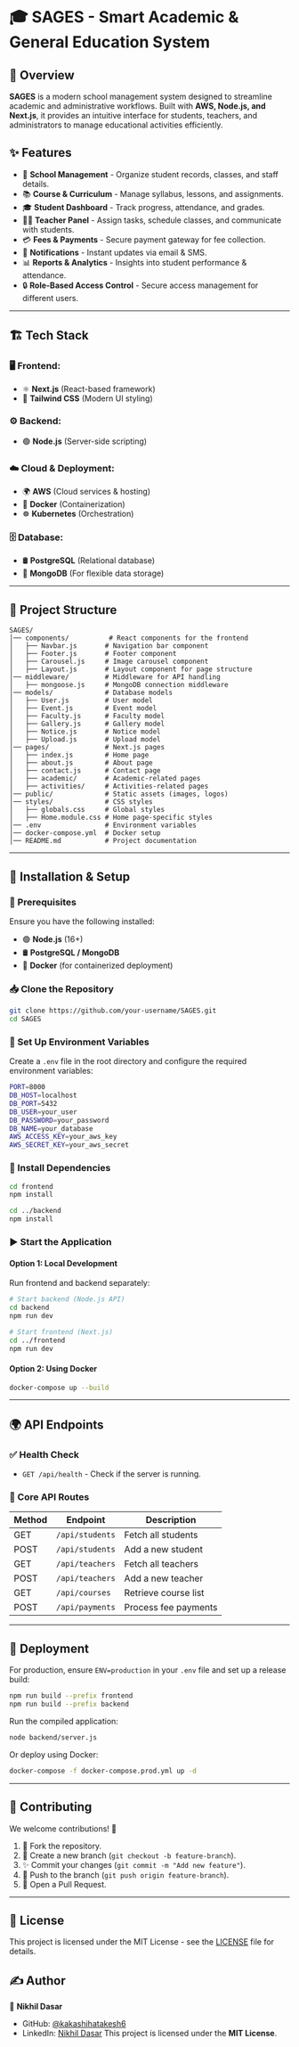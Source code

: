 # 🎓 SAGES - Smart Academic & General Education System

## 🚀 Overview
**SAGES** is a modern school management system designed to streamline academic and administrative workflows. Built with **AWS, Node.js, and Next.js**, it provides an intuitive interface for students, teachers, and administrators to manage educational activities efficiently.

## ✨ Features
- 🏫 **School Management** - Organize student records, classes, and staff details.
- 📚 **Course & Curriculum** - Manage syllabus, lessons, and assignments.
- 🎓 **Student Dashboard** - Track progress, attendance, and grades.
- 🧑‍🏫 **Teacher Panel** - Assign tasks, schedule classes, and communicate with students.
- 💳 **Fees & Payments** - Secure payment gateway for fee collection.
- 🔔 **Notifications** - Instant updates via email & SMS.
- 📊 **Reports & Analytics** - Insights into student performance & attendance.
- 🔒 **Role-Based Access Control** - Secure access management for different users.

---

## 🏗️ Tech Stack
### 🖥️ **Frontend:**
- ⚛️ **Next.js** (React-based framework)
- 🎨 **Tailwind CSS** (Modern UI styling)

### ⚙️ **Backend:**
- 🟢 **Node.js** (Server-side scripting)

### ☁️ **Cloud & Deployment:**
- 🌍 **AWS** (Cloud services & hosting)
- 🐳 **Docker** (Containerization)
- ☸️ **Kubernetes** (Orchestration)

### 🗄️ **Database:**
- 🛢 **PostgreSQL** (Relational database)
- 📂 **MongoDB** (For flexible data storage)

---

## 📂 Project Structure
```
SAGES/
│── components/          # React components for the frontend
│   ├── Navbar.js       # Navigation bar component
│   ├── Footer.js       # Footer component
│   ├── Carousel.js     # Image carousel component
│   ├── Layout.js       # Layout component for page structure
│── middleware/         # Middleware for API handling
│   ├── mongoose.js     # MongoDB connection middleware
│── models/             # Database models
│   ├── User.js         # User model
│   ├── Event.js        # Event model
│   ├── Faculty.js      # Faculty model
│   ├── Gallery.js      # Gallery model
│   ├── Notice.js       # Notice model
│   ├── Upload.js       # Upload model
│── pages/              # Next.js pages
│   ├── index.js        # Home page
│   ├── about.js        # About page
│   ├── contact.js      # Contact page
│   ├── academic/       # Academic-related pages
│   ├── activities/     # Activities-related pages
│── public/             # Static assets (images, logos)
│── styles/             # CSS styles
│   ├── globals.css     # Global styles
│   ├── Home.module.css # Home page-specific styles
│── .env                # Environment variables
│── docker-compose.yml  # Docker setup
│── README.md           # Project documentation
```

---

## 🚀 Installation & Setup
### 🔹 Prerequisites
Ensure you have the following installed:
- 🟢 **Node.js** (16+)
- 🛢 **PostgreSQL / MongoDB**
- 🐳 **Docker** (for containerized deployment)

### 📥 Clone the Repository
```sh
git clone https://github.com/your-username/SAGES.git
cd SAGES
```

### 📌 Set Up Environment Variables
Create a `.env` file in the root directory and configure the required environment variables:
```sh
PORT=8000
DB_HOST=localhost
DB_PORT=5432
DB_USER=your_user
DB_PASSWORD=your_password
DB_NAME=your_database
AWS_ACCESS_KEY=your_aws_key
AWS_SECRET_KEY=your_aws_secret
```

### 🔧 Install Dependencies
```sh
cd frontend
npm install

cd ../backend
npm install
```

### ▶️ Start the Application
#### **Option 1: Local Development**
Run frontend and backend separately:
```sh
# Start backend (Node.js API)
cd backend
npm run dev

# Start frontend (Next.js)
cd ../frontend
npm run dev
```

#### **Option 2: Using Docker**
```sh
docker-compose up --build
```

---

## 🌍 API Endpoints
### ✅ Health Check
- `GET /api/health` - Check if the server is running.

### 🔗 Core API Routes
| Method | Endpoint | Description |
|--------|----------|-------------|
| GET    | `/api/students`  | Fetch all students |
| POST   | `/api/students`  | Add a new student |
| GET    | `/api/teachers`  | Fetch all teachers |
| POST   | `/api/teachers`  | Add a new teacher |
| GET    | `/api/courses`   | Retrieve course list |
| POST   | `/api/payments`  | Process fee payments |

---

## 🎯 Deployment
For production, ensure `ENV=production` in your `.env` file and set up a release build:
```sh
npm run build --prefix frontend
npm run build --prefix backend
```
Run the compiled application:
```sh
node backend/server.js
```
Or deploy using Docker:
```sh
docker-compose -f docker-compose.prod.yml up -d
```

---

## 🤝 Contributing
We welcome contributions! 🚀
1. 🍴 Fork the repository.
2. 🌱 Create a new branch (`git checkout -b feature-branch`).
3. ✨ Commit your changes (`git commit -m "Add new feature"`).
4. 🚀 Push to the branch (`git push origin feature-branch`).
5. 📩 Open a Pull Request.

---

## 📜 License
This project is licensed under the MIT License - see the [LICENSE](LICENSE) file for details.

## ✍ Author
👤 **Nikhil Dasar**
- GitHub: [@kakashihatakesh6](https://github.com/kakashihatakesh6)
- LinkedIn: [Nikhil Dasar](https://www.linkedin.com/in/nikhildasar/)
This project is licensed under the **MIT License**.


